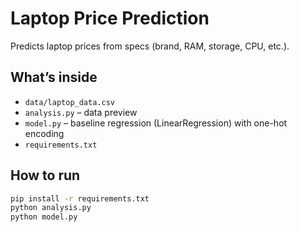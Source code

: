  # Laptop Price Prediction

Predicts laptop prices from specs (brand, RAM, storage, CPU, etc.).

## What’s inside
- `data/laptop_data.csv`
- `analysis.py` – data preview
- `model.py` – baseline regression (LinearRegression) with one-hot encoding
- `requirements.txt`

## How to run
```bash
pip install -r requirements.txt
python analysis.py
python model.py
